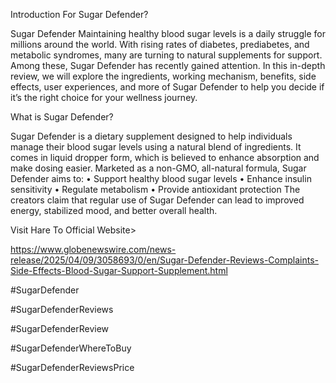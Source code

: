 Introduction For Sugar Defender?

Sugar Defender  Maintaining healthy blood sugar levels is a daily struggle for millions around the world. With rising rates of diabetes, prediabetes, and metabolic syndromes, many are turning to natural supplements for support. Among these, Sugar Defender  has recently gained attention. In this in-depth review, we will explore the ingredients, working mechanism, benefits, side effects, user experiences, and more of Sugar Defender to help you decide if it’s the right choice for your wellness journey.

What is Sugar Defender?

Sugar Defender is a dietary supplement designed to help individuals manage their blood sugar levels using a natural blend of ingredients. It comes in liquid dropper form, which is believed to enhance absorption and make dosing easier. Marketed as a non-GMO, all-natural formula, Sugar Defender aims to:
•	Support healthy blood sugar levels
•	Enhance insulin sensitivity
•	Regulate metabolism
•	Provide antioxidant protection
The creators claim that regular use of Sugar Defender can lead to improved energy, stabilized mood, and better overall health.

Visit Hare To Official Website>

https://www.globenewswire.com/news-release/2025/04/09/3058693/0/en/Sugar-Defender-Reviews-Complaints-Side-Effects-Blood-Sugar-Support-Supplement.html

#SugarDefender

#SugarDefenderReviews

#SugarDefenderReview

#SugarDefenderWhereToBuy

#SugarDefenderReviewsPrice
